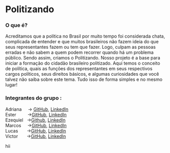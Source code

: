 # Politizando

### O que é?
<p>Acreditamos que a política no Brasil por muito tempo foi considerada chata, complicada de entender e que muitos brasileiros não fazem ideia do que seus representantes fazem ou tem que fazer. Logo, culpam as pessoas erradas e não sabem a quem podem recorrer quando há um problema público. Sendo assim, criamos o Politizando. Nosso projeto é a base para iniciar a formação do cidadão brasileiro politizado. Aqui temos o conceito de política, quais as funções dos representantes em seus respectivos cargos políticos, seus direitos básicos, e algumas curiosidades que você talvez não saiba sobre este tema. Tudo isso de forma simples e no mesmo lugar!</p>

### Integrantes  do grupo :

Adriana  _&nbsp;_  _&nbsp;_  -> [GitHub](https://github.com/AdrianaQMelo), [LinkedIn](https://www.linkedin.com/in/adrianaqmelo/)<br/>
Ester  _&nbsp;_  _&nbsp;_   _&nbsp;_  _&nbsp;_     ->[GitHub](https://github.com/ester346), [LinkedIn](https://www.linkedin.com/in/estercsoliveira/)<br/>
Ezequiel  _&nbsp;_  ->[Github](https://github.com/Ezequie1), [LinkedIn](https://www.linkedin.com/in/ezequielamoura/)<br/>
Marcos   _&nbsp;_  _&nbsp;_  ->[GitHub](https://github.com/Eu-O-Marcos), [LinkedIn](https://www.linkedin.com/in/oi-eu-sou-o-marcos/)<br/>
Lucas  _&nbsp;_  _&nbsp;_  _&nbsp;_    ->[GitHub](https://github.com/Lucas-Santos-Da-Silva), [LinkedIn](https://www.linkedin.com/in/lucas-santos-da-silva-7445b5210/)  <br/>
Victor  _&nbsp;_  _&nbsp;_  _&nbsp;_  ->[GitHub](https://github.com/Victor-Manoel-Public), [LinkedIn](https://www.linkedin.com/in/victor-manoel-da-silva/)<br/>


hii
